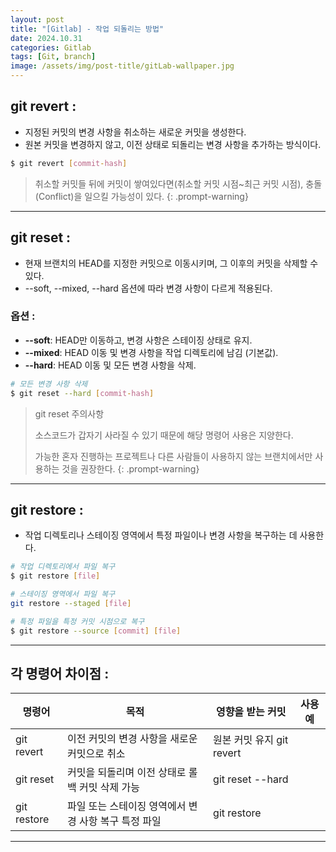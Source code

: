 ```yaml
---
layout: post
title: "[Gitlab] - 작업 되돌리는 방법"
date: 2024.10.31
categories: Gitlab
tags: [Git, branch]
image: /assets/img/post-title/gitLab-wallpaper.jpg
---
```


## git revert :
- 지정된 커밋의 변경 사항을 취소하는 새로운 커밋을 생성한다.
- 원본 커밋을 변경하지 않고, 이전 상태로 되돌리는 변경 사항을 추가하는 방식이다.

```bash
$ git revert [commit-hash]
```

> 취소할 커밋들 뒤에 커밋이 쌓여있다면(취소할 커밋 시점~최근 커밋 시점), 충돌(Conflict)을 일으킬 가능성이 있다.
{: .prompt-warning}

* * * 

## git reset :
- 현재 브랜치의 HEAD를 지정한 커밋으로 이동시키며, 그 이후의 커밋을 삭제할 수 있다.
- --soft, --mixed, --hard 옵션에 따라 변경 사항이 다르게 적용된다.

### 옵션 :
- **-\-soft**: HEAD만 이동하고, 변경 사항은 스테이징 상태로 유지.
- **-\-mixed**: HEAD 이동 및 변경 사항을 작업 디렉토리에 남김 (기본값).
- **-\-hard**: HEAD 이동 및 모든 변경 사항을 삭제.

```bash
# 모든 변경 사항 삭제
$ git reset --hard [commit-hash]
```

> git reset 주의사항
>
> 소스코드가 갑자기 사라질 수 있기 때문에 해당 명령어 사용은 지양한다.
>
> 가능한 혼자 진행하는 프로젝트나 다른 사람들이 사용하지 않는 브랜치에서만 사용하는 것을 권장한다.
{: .prompt-warning}

* * *

## git restore :
- 작업 디렉토리나 스테이징 영역에서 특정 파일이나 변경 사항을 복구하는 데 사용한다.

```bash
# 작업 디렉토리에서 파일 복구
$ git restore [file]

# 스테이징 영역에서 파일 복구
git restore --staged [file]

# 특정 파일을 특정 커밋 시점으로 복구
$ git restore --source [commit] [file]
```

* * *

## 각 명령어 차이점 :

|명령어|목적|영향을 받는 커밋|사용 예|
|-----|---|---------------|-------|
|git revert|이전 커밋의 변경 사항을 새로운 커밋으로 취소|원본 커밋 유지	git revert <commit-hash>|
|git reset|커밋을 되돌리며 이전 상태로 롤백	커밋 삭제 가능|git reset --hard <commit-hash>|
|git restore|파일 또는 스테이징 영역에서 변경 사항 복구	특정 파일|git restore <file>|

* * *